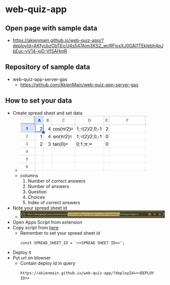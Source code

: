 # web-quiz-app

## Open page with sample data

- https://akienmain.github.io/web-quiz-app/?deployId=AKfycbzCbTEjcU4s547Ajm3KS2_wcRFjyxXJ0GAI1TEklebh4pJbEuc-vV14-joD-VfSAHmR

## Repository of sample data

- web-quiz-app-server-gas
  - https://github.com/AkienMain/web-quiz-app-server-gas

## How to set your data

- Create spread sheet and set data
  - ![images/i001.png](https://github.com/AkienMain/web-quiz-app/blob/main/images/i001.png?raw=true)
  - columns
    1. Number of correct answers
    2. Number of answers
    3. Question
    4. Choices
    5. Index of correct answers
- Note your spread sheet id
  - ![images/i002.png](https://github.com/AkienMain/web-quiz-app/blob/main/images/i002.png?raw=true)
- Open Apps Script from extension
- Copy script from [here](https://github.com/AkienMain/web-quiz-app-server-gas/blob/main/sampleCode.gs)
  - Remember to set your spread sheet id
    ```
    const SPREAD_SHEET_ID = '<<SPREAD SHEET ID>>';
    ```
- Deploy it
- Put url on blowser
  - Contain deploy id in query
    ```
    https://akienmain.github.io/web-quiz-app/?deployId=<<DEPLOY ID>>
    ```